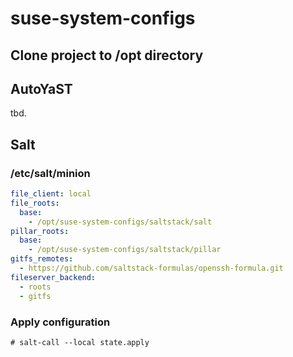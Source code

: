 # suse-system-configs

## Clone project to /opt directory

## AutoYaST
tbd.

## Salt

### /etc/salt/minion
```yaml
file_client: local
file_roots:
  base:
    - /opt/suse-system-configs/saltstack/salt
pillar_roots:
  base:
    - /opt/suse-system-configs/saltstack/pillar
gitfs_remotes:
  - https://github.com/saltstack-formulas/openssh-formula.git
fileserver_backend:
  - roots
  - gitfs
```

### Apply configuration
```shell
# salt-call --local state.apply
```

